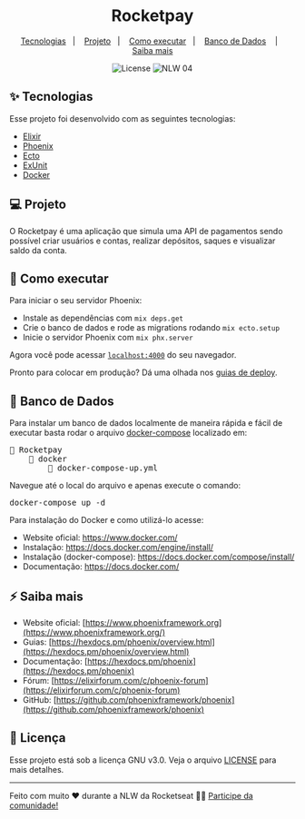 <h1 align="center">Rocketpay</h1>

<p align="center">
  <a href="#-tecnologias">Tecnologias</a>&nbsp;&nbsp;&nbsp;|&nbsp;&nbsp;&nbsp;
  <a href="#-projeto">Projeto</a>&nbsp;&nbsp;&nbsp;|&nbsp;&nbsp;&nbsp;
  <a href="#-como-executar">Como executar</a>&nbsp;&nbsp;&nbsp;|&nbsp;&nbsp;&nbsp;
  <a href="#-banco-de-dados">Banco de Dados</a> &nbsp;&nbsp;&nbsp;|&nbsp;&nbsp;&nbsp;
  <a href="#%EF%B8%8F-saiba-mais">Saiba mais</a>
</p>

<p align="center">
  <img alt="License" src="https://img.shields.io/static/v1?label=license&message=GNU&color=8257E5&labelColor=000000">

 <img src="https://img.shields.io/static/v1?label=NLW&message=04&color=8257E5&labelColor=000000" alt="NLW 04" />
</p>

## ✨ Tecnologias

Esse projeto foi desenvolvido com as seguintes tecnologias:

- [Elixir](https://github.com/elixir-lang/elixir)
- [Phoenix](https://github.com/phoenixframework/phoenix)
- [Ecto](https://github.com/elixir-ecto/ecto)
- [ExUnit](https://github.com/elixir-lang/elixir/blob/master/lib/ex_unit/lib/ex_unit.ex)
- [Docker](https://github.com/docker/cli)

## 💻 Projeto

O Rocketpay é uma aplicação que simula uma API de pagamentos sendo possível criar usuários e contas, realizar depósitos, saques e visualizar saldo da conta.

## 🚀 Como executar

Para iniciar o seu servidor Phoenix:

- Instale as dependências com `mix deps.get`
- Crie o banco de dados e rode as migrations rodando `mix ecto.setup`
- Inicie o servidor Phoenix com `mix phx.server`

Agora você pode acessar [`localhost:4000`](http://localhost:4000) do seu navegador.

Pronto para colocar em produção? Dá uma olhada nos [guias de deploy](https://hexdocs.pm/phoenix/deployment.html).

## 🐋 Banco de Dados

Para instalar um banco de dados localmente de maneira rápida e fácil de executar basta rodar o arquivo <a href="https://github.com/GabrielSaliba/rocketpay/blob/main/docker/docker-compose.yml" >docker-compose</a> localizado em:

<pre>
📂 Rocketpay
    📂 docker
        📃 docker-compose-up.yml
</pre>

Navegue até o local do arquivo e apenas execute o comando: 
<pre>docker-compose up -d</pre>


Para instalação do Docker e como utilizá-lo acesse:
- Website oficial: https://www.docker.com/ 
- Instalação: https://docs.docker.com/engine/install/
- Instalação (docker-compose): https://docs.docker.com/compose/install/
- Documentação: https://docs.docker.com/

## ⚡️ Saiba mais

- Website oficial: [https://www.phoenixframework.org](https://www.phoenixframework.org/)
- Guias: [https://hexdocs.pm/phoenix/overview.html](https://hexdocs.pm/phoenix/overview.html)
- Documentação: [https://hexdocs.pm/phoenix](https://hexdocs.pm/phoenix)
- Fórum: [https://elixirforum.com/c/phoenix-forum](https://elixirforum.com/c/phoenix-forum)
- GitHub: [https://github.com/phoenixframework/phoenix](https://github.com/phoenixframework/phoenix)

## 📄 Licença

Esse projeto está sob a licença GNU v3.0. Veja o arquivo [LICENSE](LICENSE.md) para mais detalhes.

---

Feito com muito ❤️ durante a NLW da Rocketseat 👋🏻 [Participe da comunidade!](https://discordapp.com/invite/gCRAFhc)
